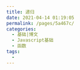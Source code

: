 ```yaml
---
title: 递归
date: 2021-04-14 01:19:05
permalink: /pages/5a467c/
categories:
  - 基础|博文
  - Javascript基础
  - 函数
tags:
  - 
---
```


